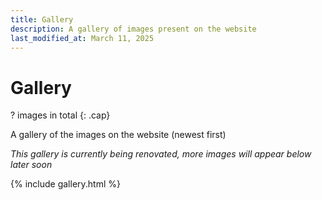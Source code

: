 ```yaml
---
title: Gallery
description: A gallery of images present on the website
last_modified_at: March 11, 2025
---
```


# Gallery
? images in total
{: .cap}

A gallery of the images on the website (newest first)

*This gallery is currently being renovated, more images will appear below later soon*

{% include gallery.html %}